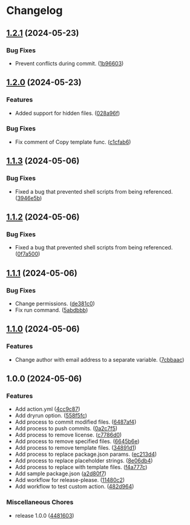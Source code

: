 # Changelog

## [1.2.1](https://github.com/ryohidaka/nodejs-cleanup/compare/v1.2.0...v1.2.1) (2024-05-23)


### Bug Fixes

* Prevent conflicts during commit. ([1b96603](https://github.com/ryohidaka/nodejs-cleanup/commit/1b966030af26b7a39288e7e47a9d1b518dbf668a))

## [1.2.0](https://github.com/ryohidaka/nodejs-cleanup/compare/v1.1.3...v1.2.0) (2024-05-23)


### Features

* Added support for hidden files. ([028a96f](https://github.com/ryohidaka/nodejs-cleanup/commit/028a96fe28e98ead31319a4a9e97ecc9efff5b3c))


### Bug Fixes

* Fix comment of Copy template func. ([c1cfab6](https://github.com/ryohidaka/nodejs-cleanup/commit/c1cfab6ef221235898ed6e62e6be235be8f349d4))

## [1.1.3](https://github.com/ryohidaka/nodejs-cleanup/compare/v1.1.2...v1.1.3) (2024-05-06)


### Bug Fixes

* Fixed a bug that prevented shell scripts from being referenced. ([3946e5b](https://github.com/ryohidaka/nodejs-cleanup/commit/3946e5b1bf0fde75b61cae97509ad25c14473eef))

## [1.1.2](https://github.com/ryohidaka/nodejs-cleanup/compare/v1.1.1...v1.1.2) (2024-05-06)


### Bug Fixes

* Fixed a bug that prevented shell scripts from being referenced. ([0f7a500](https://github.com/ryohidaka/nodejs-cleanup/commit/0f7a5000afe66272130a2ad8abb300b0d5afc62d))

## [1.1.1](https://github.com/ryohidaka/nodejs-cleanup/compare/v1.1.0...v1.1.1) (2024-05-06)


### Bug Fixes

* Change permissions. ([de381c0](https://github.com/ryohidaka/nodejs-cleanup/commit/de381c036a8b0be73d8a7be9362f7bc69327705e))
* Fix run command. ([5abdbbb](https://github.com/ryohidaka/nodejs-cleanup/commit/5abdbbbaa32e8ed6bc8cff7119580397f35c1f47))

## [1.1.0](https://github.com/ryohidaka/nodejs-cleanup/compare/v1.0.0...v1.1.0) (2024-05-06)


### Features

* Change author with email address to a separate variable. ([7cbbaac](https://github.com/ryohidaka/nodejs-cleanup/commit/7cbbaac7b9c8bb387819ed06367663aabca3db25))

## 1.0.0 (2024-05-06)


### Features

* Add action.yml ([4cc9c87](https://github.com/ryohidaka/nodejs-cleanup/commit/4cc9c87593c8c0dd532979cc6c3e3a5132642741))
* Add dryrun option. ([558f5fc](https://github.com/ryohidaka/nodejs-cleanup/commit/558f5fc877a482b7a58222bcf5423c3353709023))
* Add process to commit modified files. ([6487af4](https://github.com/ryohidaka/nodejs-cleanup/commit/6487af4b79ff152fa3885b5730f9ffdb4188fbbc))
* Add process to push commits. ([0a2c7f5](https://github.com/ryohidaka/nodejs-cleanup/commit/0a2c7f5fd3a94e62ed4ced47d701c3e7ab2e87e1))
* Add process to remove license. ([c7786d0](https://github.com/ryohidaka/nodejs-cleanup/commit/c7786d06be5e93cd1334f7db5c4c65ddd37c11c1))
* Add process to remove specified files. ([6645b6e](https://github.com/ryohidaka/nodejs-cleanup/commit/6645b6e16714a7d42e06dae34a0f343633bffb5b))
* Add process to remove template files. ([34891d1](https://github.com/ryohidaka/nodejs-cleanup/commit/34891d19c070faa8373c327cd9c5775cd23d3798))
* Add process to replace package.json params. ([ec213d4](https://github.com/ryohidaka/nodejs-cleanup/commit/ec213d4ed7ee5a707fe6001eb9ca0ebb2ff2d5f6))
* Add process to replace placeholder strings. ([8e06db4](https://github.com/ryohidaka/nodejs-cleanup/commit/8e06db4d67fb662940ca3d11af6791a8d40c6363))
* Add process to replace with template files. ([f4a777c](https://github.com/ryohidaka/nodejs-cleanup/commit/f4a777c74948a8a53fbe7b1eebff55fd4efe51e2))
* Add sample package.json ([a2d80f7](https://github.com/ryohidaka/nodejs-cleanup/commit/a2d80f73577aa4a2932baa256eb79d7477ffc22f))
* Add workflow for release-please. ([11480c2](https://github.com/ryohidaka/nodejs-cleanup/commit/11480c2ab4326f39f79b64a5c34d34f419afef1c))
* Add workflow to test custom action. ([482d964](https://github.com/ryohidaka/nodejs-cleanup/commit/482d964d32c98b6d5175ecd0e28e098010394fcb))


### Miscellaneous Chores

* release 1.0.0 ([4481603](https://github.com/ryohidaka/nodejs-cleanup/commit/448160319d891e220d1d1c59f37cf3c040e657d1))
